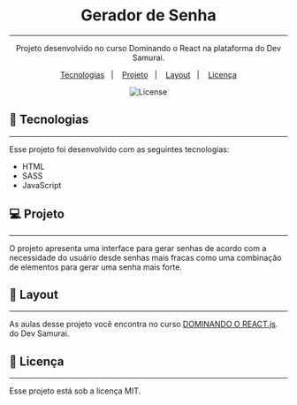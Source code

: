 <h1 align="center"> Gerador de Senha</h1>

---

<p align="center">
Projeto desenvolvido no curso Dominando o React na plataforma do Dev Samurai.
</p>

<p align="center">
  <a href="#-tecnologias">Tecnologias</a>&nbsp;&nbsp;&nbsp;|&nbsp;&nbsp;&nbsp;
  <a href="#-projeto">Projeto</a>&nbsp;&nbsp;&nbsp;|&nbsp;&nbsp;&nbsp;
  <a href="#-layout">Layout</a>&nbsp;&nbsp;&nbsp;|&nbsp;&nbsp;&nbsp;
  <a href="#memo-licença">Licença</a>
</p>

<p align="center">
  <img alt="License" src="https://img.shields.io/static/v1?label=license&message=MIT&color=49AA26&labelColor=000000">
</p>

###

## 🚀 Tecnologias
---
Esse projeto foi desenvolvido com as seguintes tecnologias:

- HTML
- SASS
- JavaScript

## 💻 Projeto
---

O projeto apresenta uma interface para gerar senhas de acordo com a necessidade do usuário desde senhas mais fracas como uma combinação de elementos para gerar uma senha mais forte.

## 🔖 Layout
---

As aulas desse projeto você encontra no curso [DOMINANDO O REACT.js](https://st.devsamurai.com.br/8zs2xdqd/index.html?utm_source=Instagram_Feed&utm_medium=cpc&utm_campaign=%5BVD%5D+%5BFB%5D+%5BATT%5D+%5BAD%5D+%5BCNV%5D+%5BTST%5D+%5BA%5D+%5BFE%5D+8zs2xdqd+%2F+Dominando+o+React.js+-+%23S05+-+Etapa+1A&utm_content=s-react-inscricoes-abertas-desconto&xpromo=fb-23852578207730644&utm_term=Lookalike+%28BR%2C+10%25%29+-+Pixel+de+Dev+Samurai+using+Purchase&fbclid=PAAaZKOpWHIg1RtV-Fp2bKSsmE-YyYbqS53X5kGHknoGH56wxizzRXk9MV1y8). do Dev Samurai. 


## :memo: Licença
---

Esse projeto está sob a licença MIT.
